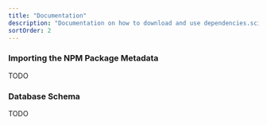 ```yaml
---
title: "Documentation"
description: "Documentation on how to download and use dependencies.science data"
sortOrder: 2
---
```


### Importing the NPM Package Metadata

TODO

### Database Schema

TODO